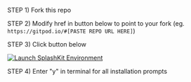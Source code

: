 STEP 1) Fork this repo

STEP 2) Modify href in button below to point to your fork (eg. `https://gitpod.io/#[PASTE REPO URL HERE]`)

STEP 3) Click button below

<a href="https://gitpod.io/#https://github.com/lawrence0arabia/gitpod-test/">
  <img
    src="https://img.shields.io/badge/Contribute%20with-Gitpod-908a85?logo=gitpod"
    alt="Launch SplashKit Environment"
  />
</a>

STEP 4) Enter "y" in terminal for all installation prompts <!-- (TODO: automate this) -->

